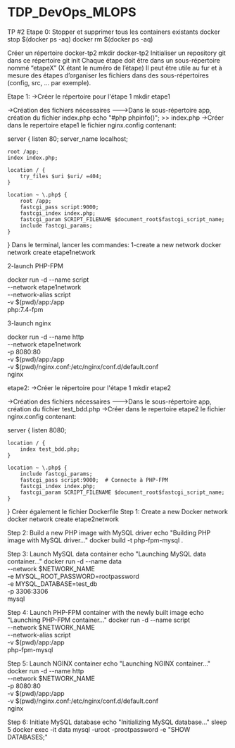 # TDP_DevOps_MLOPS
TP #2
Etape 0:
Stopper et supprimer tous les containers existants
docker stop $(docker ps -aq)
docker rm $(docker ps -aq)

Créer un répertoire docker-tp2
mkdir docker-tp2
Initialiser un repository git dans ce répertoire
git init
Chaque étape doit être dans un sous-répertoire nommé “etapeX” (X étant le numéro de l’étape) Il peut être utile au fur et à mesure des étapes d’organiser les fichiers dans des sous-répertoires (config, src, ... par exemple).

Etape 1:
->Créer le répertoire pour l'étape 1
mkdir etape1

->Création des fichiers nécessaires
--->Dans le sous-répertoire app, création du fichier index.php
echo "#php phpinfo()"; >> index.php
->Créer dans le repertoire etape1 le fichier nginx.config contenant:

server {
    listen 80;
    server_name localhost;

    root /app;
    index index.php;

    location / {
        try_files $uri $uri/ =404;
    }

    location ~ \.php$ {
        root /app;
        fastcgi_pass script:9000;
        fastcgi_index index.php;
        fastcgi_param SCRIPT_FILENAME $document_root$fastcgi_script_name;
        include fastcgi_params;
    }
}
Dans le terminal, lancer les commandes:
1-create a new network
docker network create etape1network

2-launch PHP-FPM

docker run -d --name script \
  --network etape1network \
  --network-alias script \
  -v $(pwd)/app:/app \
  php:7.4-fpm

3-launch nginx

docker run -d --name http \
  --network etape1network \
  -p 8080:80 \
  -v $(pwd)/app:/app \
  -v $(pwd)/nginx.conf:/etc/nginx/conf.d/default.conf \
  nginx



  etape2:
->Créer le répertoire pour l'étape 1
mkdir etape2

->Création des fichiers nécessaires
--->Dans le sous-répertoire app, création du fichier test_bdd.php
->Créer dans le repertoire etape2 le fichier nginx.config contenant:

server {
    listen 8080;

    location / {
        index test_bdd.php;
    }

    location ~ \.php$ {
        include fastcgi_params;
        fastcgi_pass script:9000;  # Connecte à PHP-FPM
        fastcgi_index index.php;
        fastcgi_param SCRIPT_FILENAME $document_root$fastcgi_script_name;
    }
}
Créer également le fichier Dockerfile
Step 1: Create a new Docker network
docker network create etape2network

Step 2: Build a new PHP image with MySQL driver
echo "Building PHP image with MySQL driver..."
docker build -t php-fpm-mysql .

Step 3: Launch MySQL data container
echo "Launching MySQL data container..."
docker run -d --name data \
  --network $NETWORK_NAME \
  -e MYSQL_ROOT_PASSWORD=rootpassword \
  -e MYSQL_DATABASE=test_db \
  -p 3306:3306 \
  mysql

Step 4: Launch PHP-FPM container with the newly built image
echo "Launching PHP-FPM container..."
docker run -d --name script \
  --network $NETWORK_NAME \
  --network-alias script \
  -v $(pwd)/app:/app \
  php-fpm-mysql

Step 5: Launch NGINX container
echo "Launching NGINX container..."
docker run -d --name http \
  --network $NETWORK_NAME \
  -p 8080:80 \
  -v $(pwd)/app:/app \
  -v $(pwd)/nginx.conf:/etc/nginx/conf.d/default.conf \
  nginx

Step 6: Initiate MySQL database
echo "Initializing MySQL database..."
sleep 5
docker exec -it data mysql -uroot -prootpassword -e "SHOW DATABASES;"